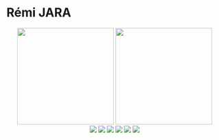 # Rémi JARA



<div align="center">
  <img src="https://github-readme-stats.vercel.app/api/top-langs/?username=icepick4" height="225"/> 
  <img src="https://github-readme-stats.vercel.app/api?username=icepick4&count_private=true&show_icons=true&theme=gruvbox" height="225"/>
</div>

<div align="center">
  <img src="https://img.shields.io/badge/Visual_Studio_Code-0078D4?style=for-the-badge&logo=visual%20studio%20code&logoColor=white"/>
  <img src="https://img.shields.io/badge/Java-ED8B00?style=for-the-badge&logo=java&logoColor=white"/>
  <img src="https://img.shields.io/badge/TypeScript-007ACC?style=for-the-badge&logo=typescript&logoColor=white"/>
  <img src="https://img.shields.io/badge/JavaScript-323330?style=for-the-badge&logo=javascript&logoColor=F7DF1E"/>
  <img src="https://img.shields.io/badge/Python-FFD43B?style=for-the-badge&logo=python&logoColor=blue"/>
  <img src="https://img.shields.io/badge/eslint-3A33D1?style=for-the-badge&logo=eslint&logoColor=white"/>
</div> 


